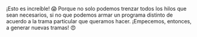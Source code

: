 ¡Esto es increíble! :scream: Porque no solo podemos trenzar todos los hilos que sean necesarios, si no que podemos armar un programa distinto de acuerdo a la trama particular que queramos hacer. ¡Empecemos, entonces, a generar nuevas tramas! :heart_eyes: 